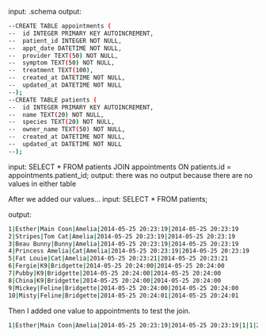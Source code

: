 <!-- ## Show the terminal output here.  -->

input: .schema
output:
```bash
--CREATE TABLE appointments (
--  id INTEGER PRIMARY KEY AUTOINCREMENT, 
--  patient_id INTEGER NOT NULL, 
--  appt_date DATETIME NOT NULL, 
--  provider TEXT(50) NOT NULL, 
--  symptom TEXT(50) NOT NULL, 
--  treatment TEXT(100), 
--  created_at DATETIME NOT NULL, 
--  updated_at DATETIME NOT NULL
--);
--CREATE TABLE patients (
--  id INTEGER PRIMARY KEY AUTOINCREMENT, 
--  name TEXT(20) NOT NULL, 
--  species TEXT(20) NOT NULL, 
--  owner_name TEXT(50) NOT NULL, 
--  created_at DATETIME NOT NULL,
--  updated_at DATETIME NOT NULL
--);
```
input: SELECT * FROM patients JOIN appointments ON patients.id = appointments.patient_id;
output: there was no output because there are no values in either table


After we added our values...
input: SELECT * FROM patients;

output: 
```bash
1|Esther|Main Coon|Amelia|2014-05-25 20:23:19|2014-05-25 20:23:19
2|Stripes|Tom Cat|Amelia|2014-05-25 20:23:19|2014-05-25 20:23:19
3|Beau Bunny|Bunny|Amelia|2014-05-25 20:23:19|2014-05-25 20:23:19
4|Princess Amelia|Cat|Amelia|2014-05-25 20:23:19|2014-05-25 20:23:19
5|Fat Louie|Cat|Amelia|2014-05-25 20:23:21|2014-05-25 20:23:21
6|Fergie|K9|Bridgette|2014-05-25 20:24:00|2014-05-25 20:24:00
7|Pubby|K9|Bridgette|2014-05-25 20:24:00|2014-05-25 20:24:00
8|China|K9|Bridgette|2014-05-25 20:24:00|2014-05-25 20:24:00
9|Mickey|Feline|Bridgette|2014-05-25 20:24:00|2014-05-25 20:24:00
10|Misty|Feline|Bridgette|2014-05-25 20:24:01|2014-05-25 20:24:01
```

Then I added one value to appointments to test the join. 
```bash
1|Esther|Main Coon|Amelia|2014-05-25 20:23:19|2014-05-25 20:23:19|1|1|2014-05-26 16:37:10|Amelia|Too Cute|Extra Cuddling|2014-05-26 16:37:10|2014-05-26 16:37:10

```

